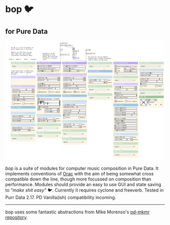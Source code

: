 # bop 🐦
## for Pure Data

![bop.png](bop.png)

*bop* is a suite of modules for computer music composition in Pure Data.  It implements conventions of [Orac](https://github.com/TheTechnobear/Orac) with the aim of being somewhat cross compatible down the line, though more focussed on composition than performance.  Modules should provide an easy to use GUI and state saving to *"make shit easy"* 🐦. Currently it requires cyclone and freeverb.  Tested in Purr Data 2.17.  PD Vanilla(ish) compatibility incoming.


---

bop uses some fantastic abstractions from Mike Morenso's [pd-mkmr repository](https://github.com/MikeMorenoDSP/pd-mkmr).

